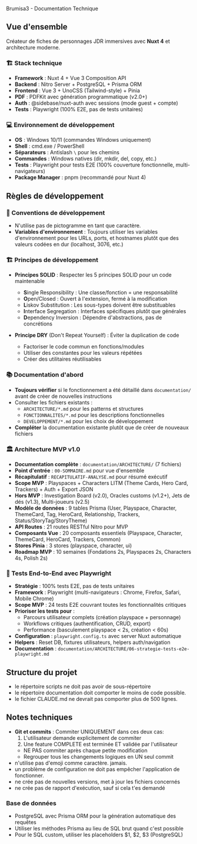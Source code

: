 Brumisa3 - Documentation Technique

## Vue d'ensemble

Créateur de fiches de personnages JDR immersives avec **Nuxt 4** et architecture moderne.

### 🏗️ Stack technique
- **Framework** : Nuxt 4 + Vue 3 Composition API
- **Backend** : Nitro Server + PostgreSQL + Prisma ORM
- **Frontend** : Vue 3 + UnoCSS (Tailwind-style) + Pinia
- **PDF** : PDFKit avec génération programmatique (v2.0+)
- **Auth** : @sidebase/nuxt-auth avec sessions (mode guest + compte)
- **Tests** : Playwright (100% E2E, pas de tests unitaires)

### 💻 Environnement de développement
- **OS** : Windows 10/11 (commandes Windows uniquement)
- **Shell** : cmd.exe / PowerShell
- **Séparateurs** : Antislash `\` pour les chemins
- **Commandes** : Windows natives (dir, mkdir, del, copy, etc.)
- **Tests** : Playwright pour tests E2E (100% couverture fonctionnelle, multi-navigateurs)
- **Package Manager** : pnpm (recommandé pour Nuxt 4)

## Règles de développement

### 📝 Conventions de développement
- N'utilise pas de pictogramme en tant que caractère.
- **Variables d'environnement** : Toujours utiliser les variables d'environnement pour les URLs, ports, et hostnames plutôt que des valeurs codées en dur (localhost, 3076, etc.)

### 🏗️ Principes de développement
- **Principes SOLID** : Respecter les 5 principes SOLID pour un code maintenable
  - **S**ingle Responsibility : Une classe/fonction = une responsabilité
  - **O**pen/Closed : Ouvert à l'extension, fermé à la modification
  - **L**iskov Substitution : Les sous-types doivent être substituables
  - **I**nterface Segregation : Interfaces spécifiques plutôt que générales
  - **D**ependency Inversion : Dépendre d'abstractions, pas de concrétions

- **Principe DRY** (Don't Repeat Yourself) : Éviter la duplication de code
  - Factoriser le code commun en fonctions/modules
  - Utiliser des constantes pour les valeurs répétées
  - Créer des utilitaires réutilisables

### 📚 Documentation d'abord
- **Toujours vérifier** si le fonctionnement a été détaillé dans `documentation/` avant de créer de nouvelles instructions
- Consulter les fichiers existants :
  - `ARCHITECTURE/*.md` pour les patterns et structures
  - `FONCTIONNALITES/*.md` pour les descriptions fonctionnelles
  - `DEVELOPPEMENT/*.md` pour les choix de développement
- **Compléter** la documentation existante plutôt que de créer de nouveaux fichiers

### 🏛️ Architecture MVP v1.0
- **Documentation complète** : `documentation/ARCHITECTURE/` (7 fichiers)
- **Point d'entrée** : `00-SOMMAIRE.md` pour vue d'ensemble
- **Récapitulatif** : `RECAPITULATIF-ANALYSE.md` pour résumé exécutif
- **Scope MVP** : Playspaces + Characters LITM (Theme Cards, Hero Card, Trackers) + Auth + Export JSON
- **Hors MVP** : Investigation Board (v2.0), Oracles customs (v1.2+), Jets de dés (v1.3), Multi-joueurs (v2.5)
- **Modèle de données** : 9 tables Prisma (User, Playspace, Character, ThemeCard, Tag, HeroCard, Relationship, Trackers, Status/StoryTag/StoryTheme)
- **API Routes** : 21 routes RESTful Nitro pour MVP
- **Composants Vue** : 20 composants essentiels (Playspace, Character, ThemeCard, HeroCard, Trackers, Common)
- **Stores Pinia** : 3 stores (playspace, character, ui)
- **Roadmap MVP** : 10 semaines (Fondations 2s, Playspaces 2s, Characters 4s, Polish 2s)

### 🧪 Tests End-to-End avec Playwright
- **Stratégie** : 100% tests E2E, pas de tests unitaires
- **Framework** : Playwright (multi-navigateurs : Chrome, Firefox, Safari, Mobile Chrome)
- **Scope MVP** : 24 tests E2E couvrant toutes les fonctionnalités critiques
- **Prioriser les tests pour** :
  - Parcours utilisateur complets (création playspace + personnage)
  - Workflows critiques (authentification, CRUD, export)
  - Performance (basculement playspace < 2s, création < 60s)
- **Configuration** : `playwright.config.ts` avec server Nuxt automatique
- **Helpers** : Reset DB, fixtures utilisateurs, helpers auth/navigation
- **Documentation** : `documentation/ARCHITECTURE/06-strategie-tests-e2e-playwright.md`

## Structure du projet
- le répertoire scripts ne doit pas avoir de sous-répertoire
- le répertoire documentation doit comporter le moins de code possible. 
- le fichier CLAUDE.md ne devrait pas comporter plus de 500 lignes. 

## Notes techniques
- **Git et commits** : Commiter UNIQUEMENT dans ces deux cas:
  1. L'utilisateur demande explicitement de commiter
  2. Une feature COMPLETE est terminée ET validée par l'utilisateur
  - NE PAS commiter après chaque petite modification
  - Regrouper tous les changements logiques en UN seul commit
-  n'utilise pas d'emoji comme caractère. jamais.
- un problème de configuration ne doit pas empêcher l'application de fonctionner.
- ne crée pas de nouvelles versions, met à jour les fichiers concernés
- ne crée pas de rapport d'exécution, sauf si cela t'es demandé

### Base de données
- PostgreSQL avec Prisma ORM pour la génération automatique des requêtes
- Utiliser les méthodes Prisma au lieu de SQL brut quand c'est possible
- Pour le SQL custom, utiliser les placeholders $1, $2, $3 (PostgreSQL)